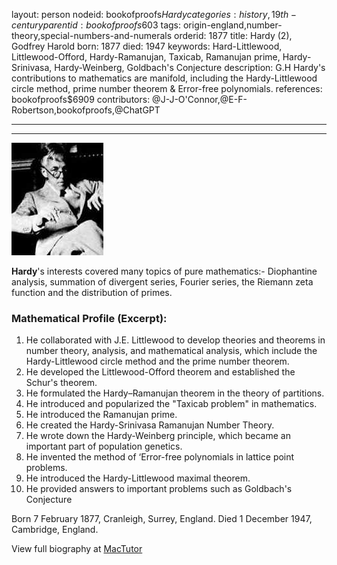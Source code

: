 layout: person
nodeid: bookofproofs$Hardy
categories: history,19th-century
parentid: bookofproofs$603
tags: origin-england,number-theory,special-numbers-and-numerals
orderid: 1877
title: Hardy (2), Godfrey Harold
born: 1877
died: 1947
keywords: Hard-Littlewood, Littlewood-Offord, Hardy-Ramanujan, Taxicab, Ramanujan prime, Hardy-Srinivasa, Hardy-Weinberg, Goldbach's Conjecture
description: G.H Hardy's contributions to mathematics are manifold, including the Hardy-Littlewood circle method, prime number theorem & Error-free polynomials.
references: bookofproofs$6909
contributors: @J-J-O'Connor,@E-F-Robertson,bookofproofs,@ChatGPT

---



---

![Hardy.jpg](https://github.com/bookofproofs/bookofproofs.github.io/blob/main/_sources/_assets/images/portraits/Hardy.jpg?raw=true)

**Hardy**'s interests covered many topics of pure mathematics:- Diophantine analysis, summation of divergent series, Fourier series, the Riemann zeta function and the distribution of primes.

### Mathematical Profile (Excerpt):
1. He collaborated with J.E. Littlewood to develop theories and theorems in number theory, analysis, and mathematical analysis, which include the Hardy-Littlewood circle method and the prime number theorem.
2. He developed the Littlewood-Offord theorem and established the Schur's theorem.
3. He formulated the Hardy–Ramanujan theorem in the theory of partitions.
4. He introduced and popularized the "Taxicab problem" in mathematics.
5. He introduced the Ramanujan prime.
6. He created the Hardy-Srinivasa Ramanujan Number Theory.
7. He wrote down the Hardy-Weinberg principle, which became an important part of population genetics.
8. He invented the method of ‘Error-free polynomials in lattice point problems.
9. He introduced the Hardy-Littlewood maximal theorem.
10. He provided answers to important problems such as Goldbach's Conjecture

Born 7 February 1877, Cranleigh, Surrey, England. Died 1 December 1947, Cambridge, England.

View full biography at [MacTutor](https://mathshistory.st-andrews.ac.uk/Biographies/Hardy/)
